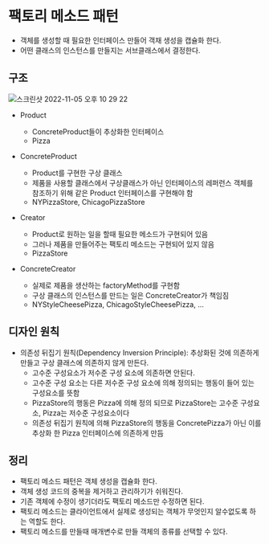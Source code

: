 # 팩토리 메소드 패턴

- 객체를 생성할 때 필요한 인터페이스 만들어 객채 생성을 캡슐화 한다.
- 어떤 클래스의 인스턴스를 만들지는 서브클래스에서 결정한다.

## 구조 

![스크린샷 2022-11-05 오후 10 29 22](https://user-images.githubusercontent.com/52197436/200122364-8395c2eb-1900-4d5d-aeca-5d8ca801cd36.png)

- Product
  - ConcreteProduct들이 추상화한 인터페이스
  - Pizza

- ConcreteProduct
  - Product를 구현한 구상 클래스
  - 제품을 사용할 클래스에서 구상클래스가 아닌 인터페이스의 레퍼런스 객체를 참조하기 위해 같은 Product 인터페이스를 구현해야 함
  - NYPizzaStore, ChicagoPizzaStore

- Creator
  - Product로 원하는 일을 할때 필요한 메소드가 구현되어 있음
  - 그러나 제품을 만들어주는 팩토리 메소드는 구현되어 있지 않음
  - PizzaStore

- ConcreteCreator
  - 실제로 제품을 생산하는 factoryMethod를 구현함
  - 구상 클래스의 인스턴스를 만드는 일은 ConcreteCreator가 책임짐
  - NYStyleCheesePizza, ChicagoStyleCheesePizza, ...

## 디자인 원칙

- 의존성 뒤집기 원칙(Dependency Inversion Principle): 추상화된 것에 의존하게 만들고 구상 클래스에 의존하지 않게 만든다.
  - 고수준 구성요소가 저수준 구성 요소에 의존하면 안된다.
  - 고수준 구성 요소는 다른 저수준 구성 요소에 의해 정의되는 행동이 들어 있는 구성요소를 뜻함
  - PizzaStore의 행동은 Pizza에 의해 정의 되므로 PizzaStore는 고수준 구성요소, Pizza는 저수준 구성요소이다
  - 의존성 뒤집기 원칙에 의해 PizzaStore의 행동을 ConcretePizza가 아닌 이를 추상화 한 Pizza 인터페이스에 의존하게 만듬
  

## 정리

- 팩토리 메소드 패턴은 객체 생성을 캡슐화 한다.
- 객체 생성 코드의 중복을 제거하고 관리하기가 쉬워진다.
- 기존 객체에 수정이 생기더라도 팩토리 메소드만 수정하면 된다.
- 팩토리 메소드는 클라이언트에서 실제로 생성되는 객체가 무엇인지 알수없도록 하는 역할도 한다.
- 팩토리 메소드를 만들때 매개변수로 만들 객체의 종류를 선택할 수 있다.





